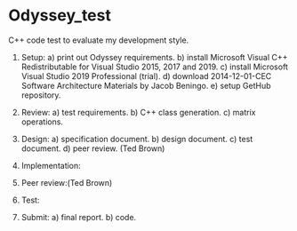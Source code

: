 # Odyssey_test
C++ code test to evaluate my development style.

1. Setup:
  a) print out Odyssey requirements.
  b) install Microsoft Visual C++ Redistributable for Visual Studio 2015, 2017 and 2019.
  c) install Microsoft Visual Studio 2019 Professional (trial).
  d) download 2014-12-01-CEC Software Architecture Materials by Jacob Beningo.
  e) setup GetHub repository.
  
2. Review:
  a) test requirements.
  b) C++ class generation.
  c) matrix operations.
  
3. Design:
  a) specification document.
  b) design document.
  c) test document.
  d) peer review. (Ted Brown)
  
4. Implementation:

5. Peer review:(Ted Brown)

6. Test:

7. Submit:
  a) final report.
  b) code.
